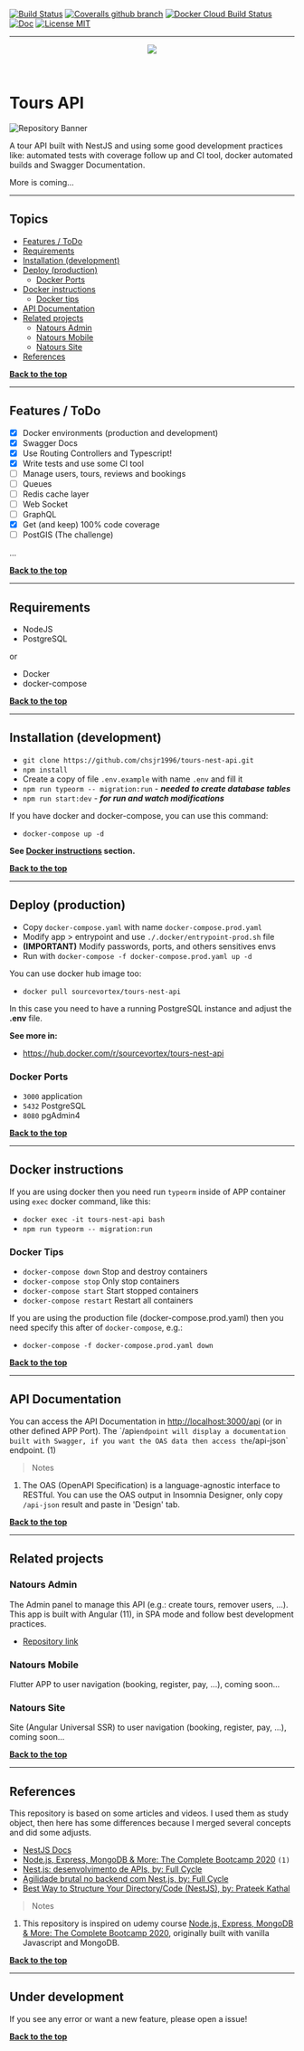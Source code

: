 [![Build Status](https://travis-ci.com/chsjr1996/tours-nest-api.svg?branch=main)](https://travis-ci.com/chsjr1996/tours-nest-api) [![Coveralls github branch](https://img.shields.io/coveralls/github/chsjr1996/tours-nest-api/main)](https://coveralls.io/github/chsjr1996/tours-nest-api?branch=main) [![Docker Cloud Build Status](https://img.shields.io/docker/cloud/build/sourcevortex/tours-nest-api)](https://hub.docker.com/r/sourcevortex/tours-nest-api) [![Doc](https://img.shields.io/badge/doc-swagger-%230E7FBF)](#api-documentation) [![License MIT](https://img.shields.io/github/license/chsjr1996/tours-nest-api)](https://github.com/chsjr1996/tours-nest-api/blob/main/LICENSE)

---

<p align="center">
  <img src="./logo.png" />
</p>

<br>

# Tours API

![Repository Banner](./repo-banner.png)

A tour API built with NestJS and using some good development practices like: automated tests with coverage follow up and CI tool, docker automated builds and Swagger Documentation.

More is coming...

---

## Topics

- [Features / ToDo](#features--todo)
- [Requirements](#requirements)
- [Installation (development)](#installation-development)
- [Deploy (production)](#deploy-production)
  - [Docker Ports](#docker-ports)
- [Docker instructions](#docker-instructions)
  - [Docker tips](#docker-tips)
- [API Documentation](#api-documentation)
- [Related projects](#related-projects)
  - [Natours Admin](#natours-admin)
  - [Natours Mobile](#natours-mobile)
  - [Natours Site](#natours-site)
- [References](#references)


**[Back to the top](#natours-nestjs-api)**

---

## Features / ToDo

- [x] Docker environments (production and development)
- [x] Swagger Docs
- [x] Use Routing Controllers and Typescript!
- [x] Write tests and use some CI tool
- [ ] Manage users, tours, reviews and bookings
- [ ] Queues
- [ ] Redis cache layer
- [ ] Web Socket
- [ ] GraphQL
- [x] Get (and keep) 100% code coverage
- [ ] PostGIS (The challenge)

...

**[Back to the top](#natours-nestjs-api)**

---

## Requirements

- NodeJS
- PostgreSQL

or

- Docker
- docker-compose

**[Back to the top](#natours-nestjs-api)**

---

## Installation (development)

- `git clone https://github.com/chsjr1996/tours-nest-api.git`
- `npm install`
- Create a copy of file `.env.example` with name `.env` and fill it
- `npm run typeorm -- migration:run` - **_needed to create database tables_**
- `npm run start:dev` - **_for run and watch modifications_**

If you have docker and docker-compose, you can use this command:

- `docker-compose up -d`

**See [Docker instructions](#docker-instructions) section.**

**[Back to the top](#natours-nestjs-api)**

---

## Deploy (production)

- Copy `docker-compose.yaml` with name `docker-compose.prod.yaml`
- Modify app > entrypoint and use `./.docker/entrypoint-prod.sh` file
- **(IMPORTANT)** Modify passwords, ports, and others sensitives envs
- Run with `docker-compose -f docker-compose.prod.yaml up -d `

You can use docker hub image too:

- `docker pull sourcevortex/tours-nest-api`

In this case you need to have a running PostgreSQL instance and adjust the **.env** file.

**See more in:**

- https://hub.docker.com/r/sourcevortex/tours-nest-api

### Docker Ports

- `3000` application
- `5432` PostgreSQL
- `8080` pgAdmin4

**[Back to the top](#natours-nestjs-api)**

---

## Docker instructions

If you are using docker then you need run `typeorm` inside of APP container using `exec` docker command, like this:

- `docker exec -it tours-nest-api bash`
- `npm run typeorm -- migration:run`

### Docker Tips

- `docker-compose down` Stop and destroy containers
- `docker-compose stop` Only stop containers
- `docker-compose start` Start stopped containers
- `docker-compose restart` Restart all containers

If you are using the production file (docker-compose.prod.yaml) then you need specify this after of `docker-compose`, e.g.:

- `docker-compose -f docker-compose.prod.yaml down`

**[Back to the top](#natours-nestjs-api)**

---

## API Documentation

You can access the API Documentation in [http://localhost:3000/api](http://localhost:3000/api`) (or in other defined APP Port). The `/api` endpoint will display a documentation built with Swagger, if you want the OAS data then access the `/api-json` endpoint. (1)

> Notes

1. The OAS (OpenAPI Specification) is a language-agnostic interface to RESTful. You can use the OAS output in Insomnia Designer, only copy `/api-json` result and paste in 'Design' tab.

**[Back to the top](#natours-nestjs-api)**

---

## Related projects

### Natours Admin

The Admin panel to manage this API (e.g.: create tours, remover users, ...). This app is built with Angular (11), in SPA mode and follow best development practices.

- [Repository link](https://github.com/chsjr1996/natours-admin)

### Natours Mobile

Flutter APP to user navigation (booking, register, pay, ...), coming soon...

### Natours Site

Site (Angular Universal SSR) to user navigation (booking, register, pay, ...), coming soon...

**[Back to the top](#natours-nestjs-api)**

---

## References

This repository is based on some articles and videos. I used them as study object, then here has some differences because I merged several concepts and did some adjusts.

- [NestJS Docs](https://docs.nestjs.com)
- [Node.js, Express, MongoDB & More: The Complete Bootcamp 2020](https://www.udemy.com/course/nodejs-express-mongodb-bootcamp) `(1)`
- [Nest.js: desenvolvimento de APIs, by: Full Cycle](https://www.youtube.com/watch?v=BT7novtdAgI&t=6650s)
- [Agilidade brutal no backend com Nest.js, by: Full Cycle](https://www.youtube.com/watch?v=qE0jRojtx08)
- [Best Way to Structure Your Directory/Code (NestJS), by: Prateek Kathal](https://medium.com/the-crowdlinker-chronicle/best-way-to-structure-your-directory-code-nestjs-a06c7a641401)

> Notes

1. This repository is inspired on udemy course [Node.js, Express, MongoDB & More: The Complete Bootcamp 2020](https://www.udemy.com/course/nodejs-express-mongodb-bootcamp/), originally built with vanilla Javascript and MongoDB.

**[Back to the top](#natours-nestjs-api)**

---

## Under development

If you see any error or want a new feature, please open a issue!

**[Back to the top](#natours-nestjs-api)**
